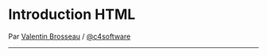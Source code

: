 # Introduction HTML

Par [Valentin Brosseau](https://github.com/c4software) / [@c4software](http://twitter.com/c4software)

---
